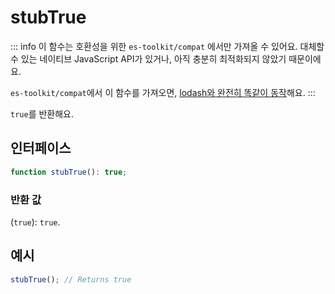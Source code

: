 # stubTrue

::: info
이 함수는 호환성을 위한 `es-toolkit/compat` 에서만 가져올 수 있어요. 대체할 수 있는 네이티브 JavaScript API가 있거나, 아직 충분히 최적화되지 않았기 때문이에요.

`es-toolkit/compat`에서 이 함수를 가져오면, [lodash와 완전히 똑같이 동작](../../../compatibility.md)해요.
:::

`true`를 반환해요.

## 인터페이스

```typescript
function stubTrue(): true;
```

### 반환 값

(`true`): `true`.

## 예시

```typescript
stubTrue(); // Returns true
```
